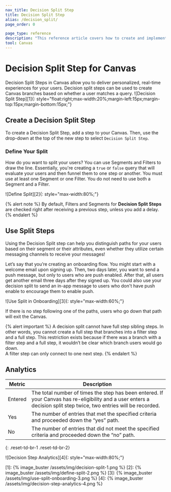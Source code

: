 ```yaml
---
nav_title: Decision Split Step
title: Decision Split Step
alias: /decision_split/
page_order: 0

page_type: reference
description: "This reference article covers how to create and implement decision split steps within your Canvas."
tool: Canvas
---
```


# Decision Split Step for Canvas

Decision Split Steps in Canvas allow you to deliver personalized, real-time experiences for your users. Decision split steps can be used to create Canvas branches based on whether a user matches a query.
![Decision Split Step][1]{: style="float:right;max-width:20%;margin-left:15px;margin-top:15px;margin-bottom:15px;"}
## Create a Decision Split Step
To create a Decision Split Step, add a step to your Canvas. Then, use the drop-down at the top of the new step to select `Decision Split Step`.

### Define Your Split
How do you want to split your users? You can use Segments and Filters to draw the line. Essentially, you're creating a `true` or `false` query that will evaluate your users and then funnel them to one step or another. You must use at least one Segment or one Filter. You do not need to use both a Segment and a Filter.

![Define Split][2]{: style="max-width:80%;"}

{% alert note %} By default, Filters and Segments for **Decision Split Steps** are checked right after receiving a previous step, unless you add a delay. {% endalert %} 

## Use Split Steps
Using the Decision Split step can help you distinguish paths for your users based on their segment or their attributes, even whether they utilize certain messaging channels to receive your messages!

Let’s say that you’re creating an onboarding flow. You might start with a welcome email upon signing up. Then, two days later, you want to send a push message, but only to users who are push enabled. After that, all users get another email three days after they signed up. You could also use your decision split to send an in-app message to users who don't have push enable to encourage them to enable push.

![Use Split in Onboarding][3]{: style="max-width:60%;"}

If there is no step following one of the paths, users who go down that path will exit the Canvas. 

{% alert important %}
A decision split cannot have full step sibling steps. In other words, you cannot create a full step that branches into a filter step and a full step. This restriction exists because if there was a branch with a filter step and a full step, it wouldn’t be clear which branch users would go down.
<br>
A filter step can only connect to one next step.
{% endalert %}

## Analytics

| Metric | Description |
|---|---|
|Entered | The total number of times the step has been entered. If your Canvas has re-eligibility and a user enters a decision split step twice, two entries will be recorded. |
|Yes | The number of entries that met the specified criteria and proceeded down the “yes” path. |
|No | The number of entries that did not meet the specified criteria and proceeded down the “no” path. |
{: .reset-td-br-1 .reset-td-br-2}

![Decision Step Analytics][4]{: style="max-width:80%;"}

[1]: {% image_buster /assets/img/decision-split-1.png %}
[2]: {% image_buster /assets/img/define-split-2.png %}
[3]: {% image_buster /assets/img/use-split-onboarding-3.png %}
[4]: {% image_buster /assets/img/decision-step-analytics-4.png %}
